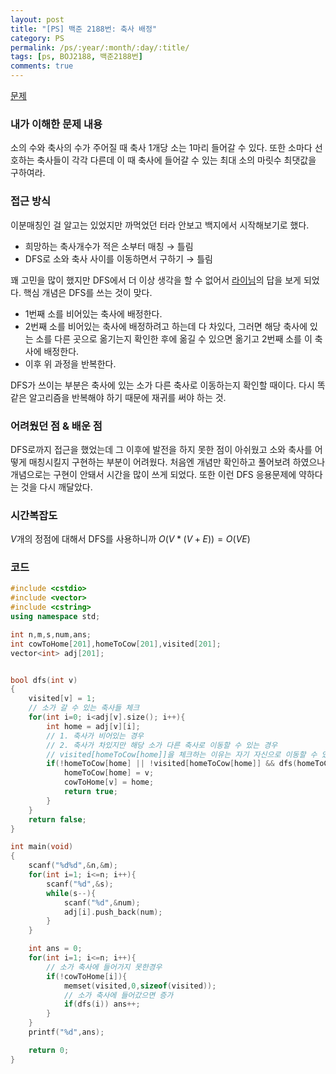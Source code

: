 ```yaml
---
layout: post
title: "[PS] 백준 2188번: 축사 배정"
category: PS
permalink: /ps/:year/:month/:day/:title/
tags: [ps, BOJ2188, 백준2188번]
comments: true
---
```


[문제](https://www.acmicpc.net/problem/2188)

### 내가 이해한 문제 내용

소의 수와 축사의 수가 주어질 때 축사 1개당 소는 1마리 들어갈 수 있다. 또한 소마다 선호하는 축사들이 각각 다른데 이 때 축사에 들어갈 수 있는 최대 소의 마릿수 최댓값을 구하여라.

### 접근 방식

이분매칭인 걸 알고는 있었지만 까먹었던 터라 안보고 백지에서 시작해보기로 했다.

* 희망하는 축사개수가 적은 소부터 매칭 → 틀림
* DFS로 소와 축사 사이를 이동하면서 구하기 → 틀림

꽤 고민을 많이 했지만 DFS에서 더 이상 생각을 할 수 없어서 [라이님](https://blog.naver.com/PostView.nhn?blogId=kks227&logNo=220807541506&categoryNo=299&parentCategoryNo=0&viewDate=&currentPage=6&postListTopCurrentPage=&from=menu&userTopListOpen=true&userTopListCount=5&userTopListManageOpen=false&userTopListCurrentPage=6)의 답을 보게 되었다. 핵심 개념은 DFS를 쓰는 것이 맞다.

* 1번째 소를 비어있는 축사에 배정한다.
* 2번째 소를 비어있는 축사에 배정하려고 하는데 다 차있다, 그러면 해당 축사에 있는 소를 다른 곳으로 옮기는지 확인한 후에 옮길 수 있으면 옮기고 2번째 소를 이 축사에 배정한다.
* 이후 위 과정을 반복한다.

DFS가 쓰이는 부분은 축사에 있는 소가 다른 축사로 이동하는지 확인할 때이다. 다시 똑같은 알고리즘을 반복해야 하기 때문에 재귀를 써야 하는 것.

### 어려웠던 점 & 배운 점

DFS로까지 접근을 했었는데 그 이후에 발전을 하지 못한 점이 아쉬웠고 소와 축사를 어떻게 매칭시킬지 구현하는 부분이 어려웠다. 처음엔 개념만 확인하고 풀어보려 하였으나 개념으로는 구현이 안돼서 시간을 많이 쓰게 되었다.  또한 이런 DFS 응용문제에 약하다는 것을 다시 깨달았다.

### 시간복잡도

$V$개의 정점에 대해서 DFS를 사용하니까 $O(V*(V+E))=O(VE)$

### 코드

```c++
#include <cstdio>
#include <vector>
#include <cstring>
using namespace std;

int n,m,s,num,ans;
int cowToHome[201],homeToCow[201],visited[201];
vector<int> adj[201];


bool dfs(int v)
{
    visited[v] = 1;
    // 소가 갈 수 있는 축사들 체크
    for(int i=0; i<adj[v].size(); i++){
        int home = adj[v][i];
        // 1. 축사가 비어있는 경우
        // 2. 축사가 차있지만 해당 소가 다른 축사로 이동할 수 있는 경우
        // visited[homeToCow[home]]을 체크하는 이유는 자기 자신으로 이동할 수 있기 때문
        if(!homeToCow[home] || !visited[homeToCow[home]] && dfs(homeToCow[home])){
            homeToCow[home] = v;
            cowToHome[v] = home;
            return true;
        }
    }
    return false;
}

int main(void)
{
    scanf("%d%d",&n,&m);
    for(int i=1; i<=n; i++){
        scanf("%d",&s);
        while(s--){
            scanf("%d",&num);
            adj[i].push_back(num);
        }
    }

    int ans = 0;
    for(int i=1; i<=n; i++){
        // 소가 축사에 들어가지 못한경우
        if(!cowToHome[i]){
            memset(visited,0,sizeof(visited));
            // 소가 축사에 들어갔으면 증가
            if(dfs(i)) ans++;
        }
    }
    printf("%d",ans);

    return 0;
}
```

